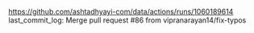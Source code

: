 https://github.com/ashtadhyayi-com/data/actions/runs/1060189614
last_commit_log: Merge pull request #86 from vipranarayan14/fix-typos
